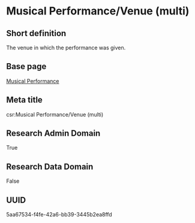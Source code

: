 # Musical Performance/Venue (multi)
## Short definition
The venue in which the performance was given.
## Base page
[Musical Performance](../../Objects/Musical%20Performance.md)
## Meta title
csr:Musical Performance/Venue (multi)
## Research Admin Domain
True
## Research Data Domain
False
## UUID
5aa67534-f4fe-42a6-bb39-3445b2ea8ffd
